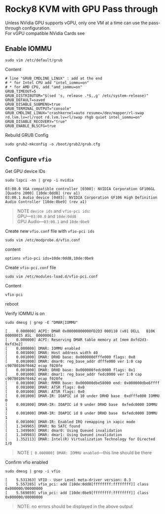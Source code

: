 # Rocky8 KVM with GPU Pass through

Unless NVidia GPU supports vGPU, only one VM at a time can use the pass-through configuration.\
For vGPU compatible NVidia Cards see [](https://docs.nvidia.com/grid/gpus-supported-by-vgpu.html)
## Enable IOMMU
```Shell
sudo vim /etc/default/grub
```
Content
```Shell
# line "GRUB_CMDLINE_LINUX" : add at the end
# * for Intel CPU add "intel_iommu=on"
# * for AMD CPU, add "amd_iommu=on"
GRUB_TIMEOUT=5
GRUB_DISTRIBUTOR="$(sed 's, release .*$,,g' /etc/system-release)"
GRUB_DEFAULT=saved
GRUB_DISABLE_SUBMENU=true
GRUB_TERMINAL_OUTPUT="console"
GRUB_CMDLINE_LINUX="crashkernel=auto resume=/dev/mapper/rl-swap rd.lvm.lv=rl/root rd.lvm.lv=rl/swap rhgb quiet intel_iommu=on"
GRUB_DISABLE_RECOVERY="true"
GRUB_ENABLE_BLSCFG=true
```
Rebuild GRUB Config
```Shell
sudo grub2-mkconfig -o /boot/grub2/grub.cfg
```
## Configure `vfio`
Get GPU device IDs
```Shell
sudo lspci -nn | grep -i nvidia
```
```Shell
03:00.0 VGA compatible controller [0300]: NVIDIA Corporation GF106GL [Quadro 2000] [10de:0dd8] (rev a1)
03:00.1 Audio device [0403]: NVIDIA Corporation GF106 High Definition Audio Controller [10de:0be9] (rev a1)
```
> NOTE `device ids` and `vfio-pci ids`:\
> GPU—`03:00.0` and `10de:0dd8`\
> GPU Audio—`03:00.1` and `10de:0be9`

Create new `vfio.conf` file with `vfio-pci ids`
```Shell
sudo vim /etc/modprobe.d/vfio.conf
```
content
```Shell
options vfio-pci ids=10de:0dd8,10de:0be9
```
Create `vfio-pci.conf` file
```Shell
sudo vim /etc/modules-load.d/vfio-pci.conf
```
Content 
```Shell
vfio-pci
```
reboot

Verify IOMMU is on
```Shell
sudo dmesg | grep -E "DMAR|IOMMU"
```
```Shell
[    0.000000] ACPI: DMAR 0x00000000000FD2D3 000110 (v01 DELL   B10K     00000015 ASL  00000061)
[    0.000000] ACPI: Reserving DMAR table memory at [mem 0xfd2d3-0xfd3e2]
[    0.000000] DMAR: IOMMU enabled
[    0.001000] DMAR: Host address width 40
[    0.001000] DMAR: DRHD base: 0x000000dfffe000 flags: 0x0
[    0.001000] DMAR: dmar0: reg_base_addr dfffe000 ver 1:0 cap c90780106f0462 ecap f020fe
[    0.001000] DMAR: DRHD base: 0x000000fedc0000 flags: 0x1
[    0.001000] DMAR: dmar1: reg_base_addr fedc0000 ver 1:0 cap c90780106f0462 ecap f020fe
[    0.001000] DMAR: RMRR base: 0x000000dbe58000 end: 0x000000dbe6ffff
[    0.001000] DMAR: ATSR flags: 0x0
[    0.001000] DMAR: ATSR flags: 0x0
[    0.001000] DMAR-IR: IOAPIC id 10 under DRHD base  0xdfffe000 IOMMU 0
[    0.001000] DMAR-IR: IOAPIC id 9 under DRHD base  0xfedc0000 IOMMU 1
[    0.001000] DMAR-IR: IOAPIC id 8 under DRHD base  0xfedc0000 IOMMU 1
[    0.001000] DMAR-IR: Enabled IRQ remapping in xapic mode
[    1.349965] DMAR: No SATC found
[    1.349969] DMAR: dmar0: Using Queued invalidation
[    1.349983] DMAR: dmar1: Using Queued invalidation
[    1.352113] DMAR: Intel(R) Virtualization Technology for Directed I/O
```
>NOTE `[ 0.000000] DMAR: IOMMU enabled`—this line should be there

Confirm vfio enabled
```Shell
sudo dmesg | grep -i vfio
```
```Shell
[    5.531363] VFIO - User Level meta-driver version: 0.3
[    5.557285] vfio_pci: add [10de:0dd8[ffffffff:ffffffff]] class 0x000000/00000000
[    5.569059] vfio_pci: add [10de:0be9[ffffffff:ffffffff]] class 0x000000/00000000
```
>NOTE: no errors should be displayed in the above output